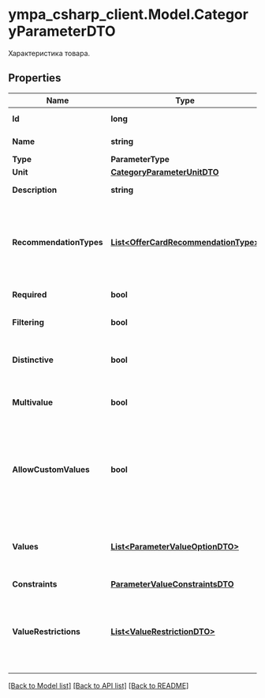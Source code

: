 # ympa_csharp_client.Model.CategoryParameterDTO
Характеристика товара.

## Properties

Name | Type | Description | Notes
------------ | ------------- | ------------- | -------------
**Id** | **long** | Идентификатор характеристики. | 
**Name** | **string** | Название характеристики. | [optional] 
**Type** | **ParameterType** |  | 
**Unit** | [**CategoryParameterUnitDTO**](CategoryParameterUnitDTO.md) |  | [optional] 
**Description** | **string** | Описание характеристики. | [optional] 
**RecommendationTypes** | [**List&lt;OfferCardRecommendationType&gt;**](OfferCardRecommendationType.md) | Перечень возможных рекомендаций по заполнению карточки, к которым относится данная характеристика. | [optional] 
**Required** | **bool** | Обязательность характеристики. | 
**Filtering** | **bool** | Используется ли характеристика в фильтре. | 
**Distinctive** | **bool** | Является ли характеристика особенностью варианта. | 
**Multivalue** | **bool** | Можно ли передать сразу несколько значений. | 
**AllowCustomValues** | **bool** | Можно ли передавать собственное значение, которого нет в списке вариантов Маркета. Только для характеристик типа &#x60;ENUM&#x60;. | 
**Values** | [**List&lt;ParameterValueOptionDTO&gt;**](ParameterValueOptionDTO.md) | Список допустимых значений параметра. Только для характеристик типа &#x60;ENUM&#x60;. | [optional] 
**Constraints** | [**ParameterValueConstraintsDTO**](ParameterValueConstraintsDTO.md) |  | [optional] 
**ValueRestrictions** | [**List&lt;ValueRestrictionDTO&gt;**](ValueRestrictionDTO.md) | Ограничения на значения, накладываемые другими характеристиками. Только для характеристик типа &#x60;ENUM&#x60;. | [optional] 

[[Back to Model list]](../README.md#documentation-for-models) [[Back to API list]](../README.md#documentation-for-api-endpoints) [[Back to README]](../README.md)

